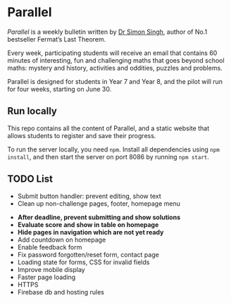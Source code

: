 # Parallel

_Parallel_ is a weekly bulletin written by [Dr Simon Singh](https://en.wikipedia.org/wiki/Simon_Singh), author of No.1 bestseller Fermat’s Last Theorem.

Every week, participating students will receive an email that contains 60 minutes of interesting, fun and challenging maths that goes beyond school maths: mystery and history, activities and oddities, puzzles and problems.

Parallel is designed for students in Year 7 and Year 8, and the pilot will run for four weeks, starting on June 30.


## Run locally

This repo contains all the content of Parallel, and a static website that allows students to register and save their progress.

To run the server locally, you need `npm`. Install all dependencies using `npm install`, and then start the server on port 8086 by running `npm start`.


## TODO List

* Submit button handler: prevent editing, show text
* Clean up non-challenge pages, footer, homepage menu

- __After deadline, prevent submitting and show solutions__
- __Evaluate score and show in table on homepage__
- __Hide pages in navigation which are not yet ready__
- Add countdown on homepage
- Enable feedback form
- Fix password forgotten/reset form, contact page
- Loading state for forms, CSS for invalid fields
- Improve mobile display
- Faster page loading
- HTTPS
- Firebase db and hosting rules
